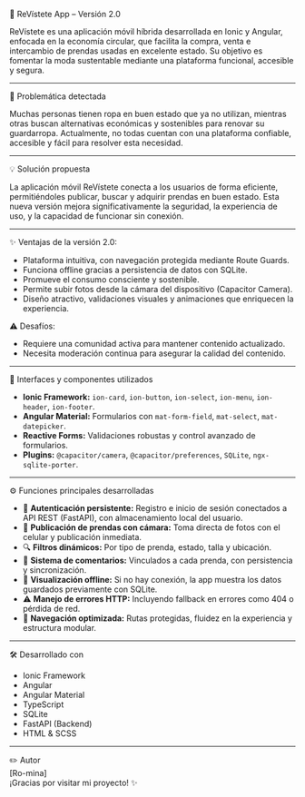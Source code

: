 📱 ReVístete App – Versión 2.0

ReVístete es una aplicación móvil híbrida desarrollada en Ionic y Angular, enfocada en la economía circular, que facilita la compra, venta e intercambio de prendas usadas en excelente estado. Su objetivo es fomentar la moda sustentable mediante una plataforma funcional, accesible y segura.

---

🚩 Problemática detectada

Muchas personas tienen ropa en buen estado que ya no utilizan, mientras otras buscan alternativas económicas y sostenibles para renovar su guardarropa. Actualmente, no todas cuentan con una plataforma confiable, accesible y fácil para resolver esta necesidad.

---

💡 Solución propuesta

La aplicación móvil ReVístete conecta a los usuarios de forma eficiente, permitiéndoles publicar, buscar y adquirir prendas en buen estado. Esta nueva versión mejora significativamente la seguridad, la experiencia de uso, y la capacidad de funcionar sin conexión.

---

✨ Ventajas de la versión 2.0:

- Plataforma intuitiva, con navegación protegida mediante Route Guards.
- Funciona offline gracias a persistencia de datos con SQLite.
- Promueve el consumo consciente y sostenible.
- Permite subir fotos desde la cámara del dispositivo (Capacitor Camera).
- Diseño atractivo, validaciones visuales y animaciones que enriquecen la experiencia.

⚠️ Desafíos:

- Requiere una comunidad activa para mantener contenido actualizado.
- Necesita moderación continua para asegurar la calidad del contenido.

---

🎨 Interfaces y componentes utilizados

- **Ionic Framework:** `ion-card`, `ion-button`, `ion-select`, `ion-menu`, `ion-header`, `ion-footer`.
- **Angular Material:** Formularios con `mat-form-field`, `mat-select`, `mat-datepicker`.
- **Reactive Forms:** Validaciones robustas y control avanzado de formularios.
- **Plugins:** `@capacitor/camera`, `@capacitor/preferences`, `SQLite`, `ngx-sqlite-porter`.

---

⚙️ Funciones principales desarrolladas

- 🔐 **Autenticación persistente:** Registro e inicio de sesión conectados a API REST (FastAPI), con almacenamiento local del usuario.
- 🧥 **Publicación de prendas con cámara:** Toma directa de fotos con el celular y publicación inmediata.
- 🔍 **Filtros dinámicos:** Por tipo de prenda, estado, talla y ubicación.
- 💬 **Sistema de comentarios:** Vinculados a cada prenda, con persistencia y sincronización.
- 🔄 **Visualización offline:** Si no hay conexión, la app muestra los datos guardados previamente con SQLite.
- ⚠️ **Manejo de errores HTTP:** Incluyendo fallback en errores como 404 o pérdida de red.
- 🎯 **Navegación optimizada:** Rutas protegidas, fluidez en la experiencia y estructura modular.

---

🛠️ Desarrollado con

- Ionic Framework  
- Angular  
- Angular Material  
- TypeScript  
- SQLite  
- FastAPI (Backend)  
- HTML & SCSS  

---

✏️ Autor  
[Ro-mina]  
¡Gracias por visitar mi proyecto! ✨